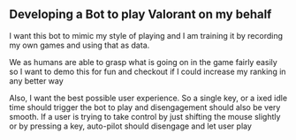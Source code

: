 ## Developing a Bot to play Valorant on my behalf

I want this bot to mimic my style of playing and I am training it by recording my own games and using that as data.

We as humans are able to grasp what is going on in the game fairly easily so I want to demo this for fun and checkout if I could increase my ranking in any better way

Also, I want the best possible user experience. So a single key, or a ixed idle time should trigger the bot to play and disengagement should also be very smooth. If a user is trying to take control by just shifting the mouse slightly or by pressing a key, auto-pilot should disengage and let user play
